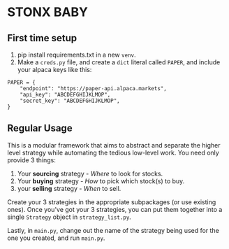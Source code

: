 # STONX BABY

## First time setup


1. pip install requirements.txt in a new `venv`.
2. Make a `creds.py` file, and create a `dict` literal called `PAPER`, and include your alpaca keys like this:

```
PAPER = {
    "endpoint": "https://paper-api.alpaca.markets",
    "api_key": "ABCDEFGHIJKLMOP",
    "secret_key": "ABCDEFGHIJKLMOP",
}
```

## Regular Usage
This is a modular framework that aims to abstract and separate the higher level strategy while automating the tedious low-level work. You need only provide 3 things:
1. Your **sourcing** strategy - *Where* to look for stocks.
2. Your **buying** strategy - *How* to pick which stock(s) to buy.
3. your **selling** strategy - *When* to sell.

Create your 3 strategies in the appropriate subpackages (or use existing ones). Once you've got your 3 strategies, you can put them together into a single `Strategy` object in `strategy_list.py`.

Lastly, in `main.py`, change out the name of the strategy being used for the one you created, and run `main.py`.